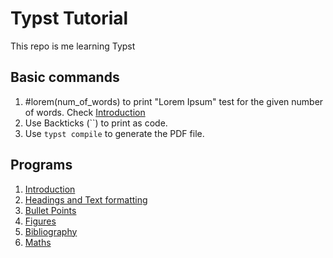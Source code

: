 # Typst Tutorial

This repo is me learning Typst

## Basic commands

1. #lorem(num_of_words) to print "Lorem Ipsum" test for the given number of words. Check [Introduction](./intro/intro.typ)
2. Use Backticks (\`\`) to print as code. 
3. Use `typst compile` to generate the PDF file. 


## Programs 

1. [Introduction](./intro/intro.typ)
2. [Headings and Text formatting](./headings/headings.typ)
3. [Bullet Points](./bullet_points/bullet_points.typ)
4. [Figures](./adding_figures/figures.md)
5. [Bibliography](./bibliography/bibliography.typ)
6. [Maths](./maths/maths.typ)
